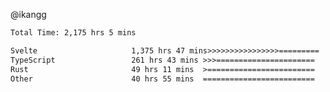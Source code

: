 @ikangg
<!--START_SECTION:waka-->

```txt
Total Time: 2,175 hrs 5 mins

Svelte                     1,375 hrs 47 mins>>>>>>>>>>>>>>>>=========   62.08 %
TypeScript                 261 hrs 43 mins >>>======================   11.81 %
Rust                       49 hrs 11 mins  >========================   02.22 %
Other                      40 hrs 55 mins  =========================   01.85 %
```

<!--END_SECTION:waka-->
